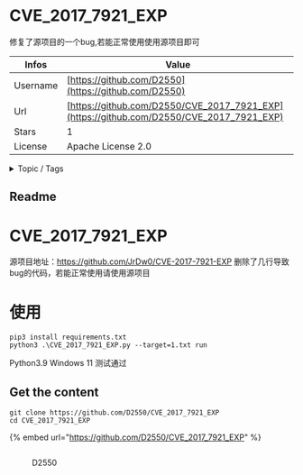 # CVE_2017_7921_EXP

修复了源项目的一个bug,若能正常使用使用源项目即可

| Infos    | Value                                                              |
| -------- | -------------------------------------------------------------------|
| Username | [https://github.com/D2550](https://github.com/D2550) |
| Url      | [https://github.com/D2550/CVE_2017_7921_EXP](https://github.com/D2550/CVE_2017_7921_EXP)                                               |
| Stars    | 1                                                          |
| License  | Apache License 2.0                                                        |

<details>

<summary>Topic / Tags</summary>



</details>

## Readme

# CVE_2017_7921_EXP
源项目地址：https://github.com/JrDw0/CVE-2017-7921-EXP
删除了几行导致bug的代码，若能正常使用请使用源项目
# 使用
```
pip3 install requirements.txt
python3 .\CVE_2017_7921_EXP.py --target=1.txt run
```
Python3.9 Windows 11 测试通过



## Get the content

```
git clone https://github.com/D2550/CVE_2017_7921_EXP
cd CVE_2017_7921_EXP
```

{% embed url="https://github.com/D2550/CVE_2017_7921_EXP" %}

<figure><img src="https://avatars.githubusercontent.com/u/59276674?v=4" alt=""><figcaption><p>D2550</p></figcaption></figure>
